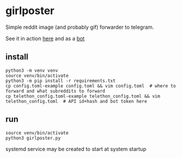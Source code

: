 # girlposter

Simple reddit image (and probably gif) forwarder to telegram.

See it in action [here](https://girlposter.t.me) and as a [bot](https://girlposterbot.t.me)


## install 

```
python3 -m venv venv
source venv/bin/activate
python3 -m pip install -r requirements.txt
cp config.toml-example config.toml && vim config.toml  # where to forward and what subreddits to forward
cp telethon_config.toml-example telethon_config.toml && vim telethon_config.toml  # API id+hash and bot token here
```

## run

```
source venv/bin/activate
python3 girlposter.py
```

systemd service may be created to start at system startup
